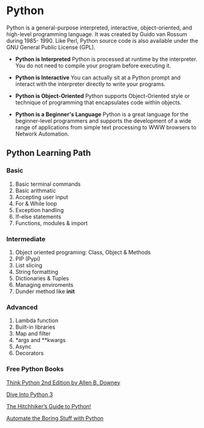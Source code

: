 # Python

Python is a general-purpose interpreted, interactive, object-oriented, and high-level programming language. It was created by Guido van Rossum during 1985- 1990. Like Perl, Python source code is also available under the GNU General Public License (GPL).

* **Python is Interpreted** Python is processed at runtime by the interpreter. You do not need to compile your program before executing it.

* **Python is Interactive** You can actually sit at a Python prompt and interact with the interpreter directly to write your programs.

* **Python is Object-Oriented** Python supports Object-Oriented style or technique of programming that encapsulates code within objects.

* **Python is a Beginner's Language** Python is a great language for the beginner-level programmers and supports the development of a wide range of applications from simple text processing to WWW browsers to Network Automation.
  
## Python Learning Path

### Basic

1. Basic terminal commands
2. Basic arithmatic
3. Accepting user input
4. For & While loop
5. Exception handling
6. If-else statements
7. Functions, modules & import

### Intermediate

1. Object oriented programing: Class, Object & Methods
2. PIP (Pypi)
3. List slicing
4. String formatting
5. Dictionaries & Tuples
6. Managing enviroments
7. Dunder method like __init__

### Advanced

1. Lambda function
2. Built-in libraries
3. Map and filter
4. *args and **kwargs
5. Async
6. Decorators

### Free Python Books

[Think Python 2nd Edition by Allen B. Downey](https://greenteapress.com/wp/think-python-2e/)

[Dive Into Python 3](https://diveintopython3.problemsolving.io/)

[The Hitchhiker’s Guide to Python!](https://docs.python-guide.org/)

[Automate the Boring Stuff with Python](https://automatetheboringstuff.com/)

